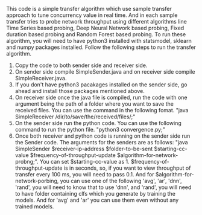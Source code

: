 This code is a simple transfer algorithm which use sample transfer approach to tune concurrency value in real time. And in each sample transfer tries to probe network throughput using different algorithms line Time Series based probing, Deep Neural Network based probing, Fixed duration based probing and Random Forest based probing. 
To run these algorithm, you will need to have python3 installed with statsmodel, sklearn and numpy packages installed. 
Follow the following steps to run the transfer algorithm.
1) Copy the code to both sender side and receiver side.
2) On sender side compile SimpleSender.java and on receiver side compile SimpleReceiver.java.
3) If you don't have python3 pacakages installed on the sender side, go ahead and install those packages mentioned above.
4) On receiver side once the java file is compiled, run the code with one argument being the path of a folder where you want to save the received files. You can use the command in the following fomat. "java SimpleReceiver /dir/to/save/the/received/files/;"
5) On the sender side run the python code. You can use the following command to run the python file. "python3 convergence.py;"
6) Once both receiver and python code is running on the sender side run the Sender code. The arguments for the senders are as follows: "java SimpleSender $receiver-ip-address $folder-to-be-sent $starting-cc-value $frequency-of-throughput-update $algorithm-for-network-probng;". You can set $starting-cc-value as 1. $frequency-of-throughput-update is in seconds, so, if you want to view throughput of transfer every 100 ms, you will need to pass 0.1. And for $algorithm-for-network-porbing, you can use one of the following 'avg', 'ar', 'dnn', 'rand', you will need to know that to use 'dnn', and 'rand', you will need to have folder containing clfs which you generate by training the models. And for 'avg' and 'ar' you can use them even without any trained models.
 
